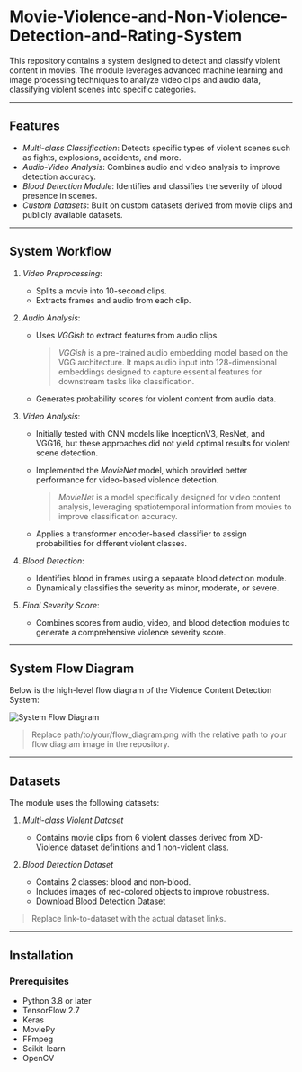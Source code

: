 # Movie-Violence-and-Non-Violence-Detection-and-Rating-System


This repository contains a system designed to detect and classify violent content in movies. The module leverages advanced machine learning and image processing techniques to analyze video clips and audio data, classifying violent scenes into specific categories.

---

## Features
- *Multi-class Classification*: Detects specific types of violent scenes such as fights, explosions, accidents, and more.
- *Audio-Video Analysis*: Combines audio and video analysis to improve detection accuracy.
- *Blood Detection Module*: Identifies and classifies the severity of blood presence in scenes.
- *Custom Datasets*: Built on custom datasets derived from movie clips and publicly available datasets.

---

## System Workflow

1. *Video Preprocessing*:
    - Splits a movie into 10-second clips.
    - Extracts frames and audio from each clip.

2. *Audio Analysis*:
    - Uses *VGGish* to extract features from audio clips.  
      > *VGGish* is a pre-trained audio embedding model based on the VGG architecture. It maps audio input into 128-dimensional embeddings designed to capture essential features for downstream tasks like classification.

    - Generates probability scores for violent content from audio data.

3. *Video Analysis*:
    - Initially tested with CNN models like InceptionV3, ResNet, and VGG16, but these approaches did not yield optimal results for violent scene detection.
    - Implemented the *MovieNet* model, which provided better performance for video-based violence detection.  
      > *MovieNet* is a model specifically designed for video content analysis, leveraging spatiotemporal information from movies to improve classification accuracy.

    - Applies a transformer encoder-based classifier to assign probabilities for different violent classes.

4. *Blood Detection*:
    - Identifies blood in frames using a separate blood detection module.
    - Dynamically classifies the severity as minor, moderate, or severe.

5. *Final Severity Score*:
    - Combines scores from audio, video, and blood detection modules to generate a comprehensive violence severity score.

---

## System Flow Diagram

Below is the high-level flow diagram of the Violence Content Detection System:

![System Flow Diagram](path/to/your/flow_diagram.png)

> Replace path/to/your/flow_diagram.png with the relative path to your flow diagram image in the repository.

---

## Datasets

The module uses the following datasets:

1. *Multi-class Violent Dataset*  
   - Contains movie clips from 6 violent classes derived from XD-Violence dataset definitions and 1 non-violent class.  

2. *Blood Detection Dataset*  
   - Contains 2 classes: blood and non-blood.  
   - Includes images of red-colored objects to improve robustness.  
   - [Download Blood Detection Dataset](link-to-dataset)

> Replace link-to-dataset with the actual dataset links.

---

## Installation

### Prerequisites
- Python 3.8 or later
- TensorFlow 2.7
- Keras
- MoviePy
- FFmpeg
- Scikit-learn
- OpenCV
